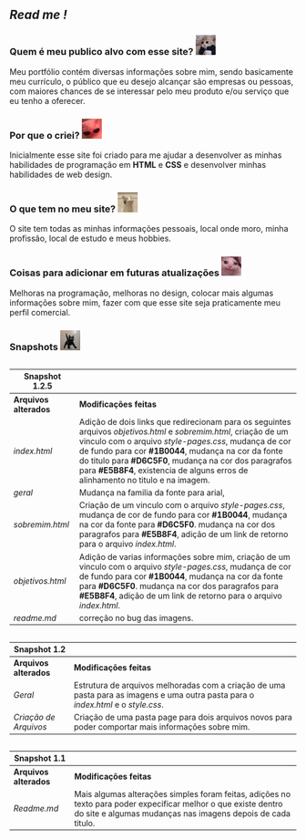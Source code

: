 ## *Read me !*

### **Quem é meu publico alvo com esse site?** <img src="./source/images/20230816_173504.jpg" width="35" height="35">
Meu portfólio contém diversas informações sobre mim, sendo basicamente meu currículo, o público que eu desejo alcançar são empresas ou pessoas, com maiores chances de se interessar pelo meu produto e/ou serviço que eu tenho a oferecer. 

### **Por que o criei?** <img src="./source/images/images.jpg" width="35" height="35">
Inicialmente esse site foi criado para me ajudar a desenvolver as minhas habilidades de programação em **HTML** e **CSS** e desenvolver minhas habilidades de web design.

### **O que tem no meu site?** <img src="./source/images/big-mouth-cat.gif" width="35" height="35">
O site tem todas as minhas informações pessoais, local onde moro, minha profissão, local de estudo e meus hobbies.

### **Coisas para adicionar em futuras atualizações** <img src="./source/images/d1a0fe4a-7fdd-41af-a4a0-1973561a979f (1).png" width="35" height="35">
 Melhoras na programação, melhoras no design, colocar mais algumas informações sobre mim, fazer com que esse site seja praticamente meu perfil comercial. 


### **Snapshots** <img src="./source/images/3.1.webp" width="35" height="35">
##
**Snapshot 1.2.5** ||
--------- | ------
**Arquivos alterados** | **Modificações feitas** 
*index.html* | Adição de dois links que redirecionam para os seguintes arquivos *objetivos.html* e *sobremim.html*, criação de um vinculo com o arquivo *style-pages.css*, mudança de cor de fundo para cor **#1B0044**, mudança na cor da fonte do titulo para **#D6C5F0**, mudança na cor dos paragrafos para **#E5B8F4**, existencia de alguns erros de alinhamento no titulo e na imagem.  
*geral* | Mudança na familia da fonte para arial,
*sobremim.html* |Criação de um vinculo com o arquivo *style-pages.css*, mudança de cor de fundo para cor **#1B0044**, mudança na cor da fonte para **#D6C5F0**. mudança na cor dos paragrafos para **#E5B8F4**, adição de um link de retorno para o arquivo *index.html*.
*objetivos.html*| Adição de varias informações sobre mim, criação de um vinculo com o arquivo *style-pages.css*, mudança de cor de fundo para cor **#1B0044**, mudança na cor da fonte para **#D6C5F0**. mudança na cor dos paragrafos para **#E5B8F4**, adição de um link de retorno para o arquivo *index.html*.
*readme.md* | correção no bug das imagens.
##
**Snapshot 1.2** ||
--------- | ------
**Arquivos alterados** | **Modificações feitas** 
*Geral* | Estrutura de arquivos melhoradas com a criação de uma pasta para as imagens e uma outra pasta para o *index.html* e o *style.css*.
*Criação de Arquivos* | Criação de uma pasta page para dois arquivos novos para poder comportar mais informações sobre mim.
##
**Snapshot 1.1** ||
--------- | ------
**Arquivos alterados** | **Modificações feitas** 
*Readme.md* | Mais algumas alterações simples foram feitas, adições no texto para poder expecificar melhor o que existe dentro do site e algumas mudanças nas imagens depois de cada titulo.
##

